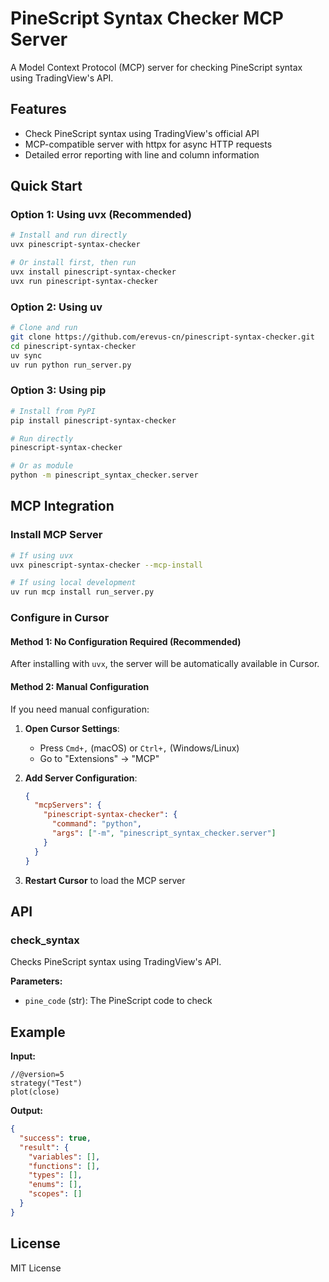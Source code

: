 # PineScript Syntax Checker MCP Server

A Model Context Protocol (MCP) server for checking PineScript syntax using TradingView's API.

## Features

- Check PineScript syntax using TradingView's official API
- MCP-compatible server with httpx for async HTTP requests
- Detailed error reporting with line and column information

## Quick Start

### Option 1: Using uvx (Recommended)

```bash
# Install and run directly
uvx pinescript-syntax-checker

# Or install first, then run
uvx install pinescript-syntax-checker
uvx run pinescript-syntax-checker
```

### Option 2: Using uv

```bash
# Clone and run
git clone https://github.com/erevus-cn/pinescript-syntax-checker.git
cd pinescript-syntax-checker
uv sync
uv run python run_server.py
```

### Option 3: Using pip

```bash
# Install from PyPI
pip install pinescript-syntax-checker

# Run directly
pinescript-syntax-checker

# Or as module
python -m pinescript_syntax_checker.server
```

## MCP Integration

### Install MCP Server

```bash
# If using uvx
uvx pinescript-syntax-checker --mcp-install

# If using local development
uv run mcp install run_server.py
```

### Configure in Cursor

#### Method 1: No Configuration Required (Recommended)

After installing with `uvx`, the server will be automatically available in Cursor.

#### Method 2: Manual Configuration

If you need manual configuration:

1. **Open Cursor Settings**:
   - Press `Cmd+,` (macOS) or `Ctrl+,` (Windows/Linux)
   - Go to "Extensions" → "MCP"

2. **Add Server Configuration**:
   ```json
   {
     "mcpServers": {
       "pinescript-syntax-checker": {
         "command": "python",
         "args": ["-m", "pinescript_syntax_checker.server"]
       }
     }
   }
   ```

3. **Restart Cursor** to load the MCP server

## API

### check_syntax

Checks PineScript syntax using TradingView's API.

**Parameters:**
- `pine_code` (str): The PineScript code to check

## Example

**Input:**
```pinescript
//@version=5
strategy("Test")
plot(close)
```

**Output:**
```json
{
  "success": true,
  "result": {
    "variables": [],
    "functions": [],
    "types": [],
    "enums": [],
    "scopes": []
  }
}
```

## License

MIT License

